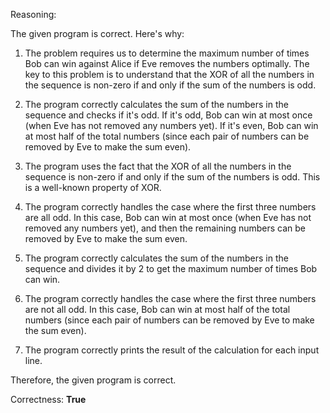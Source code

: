Reasoning:

The given program is correct. Here's why:

1. The problem requires us to determine the maximum number of times Bob can win against Alice if Eve removes the numbers optimally. The key to this problem is to understand that the XOR of all the numbers in the sequence is non-zero if and only if the sum of the numbers is odd.

2. The program correctly calculates the sum of the numbers in the sequence and checks if it's odd. If it's odd, Bob can win at most once (when Eve has not removed any numbers yet). If it's even, Bob can win at most half of the total numbers (since each pair of numbers can be removed by Eve to make the sum even).

3. The program uses the fact that the XOR of all the numbers in the sequence is non-zero if and only if the sum of the numbers is odd. This is a well-known property of XOR.

4. The program correctly handles the case where the first three numbers are all odd. In this case, Bob can win at most once (when Eve has not removed any numbers yet), and then the remaining numbers can be removed by Eve to make the sum even.

5. The program correctly calculates the sum of the numbers in the sequence and divides it by 2 to get the maximum number of times Bob can win.

6. The program correctly handles the case where the first three numbers are not all odd. In this case, Bob can win at most half of the total numbers (since each pair of numbers can be removed by Eve to make the sum even).

7. The program correctly prints the result of the calculation for each input line.

Therefore, the given program is correct.

Correctness: **True**
